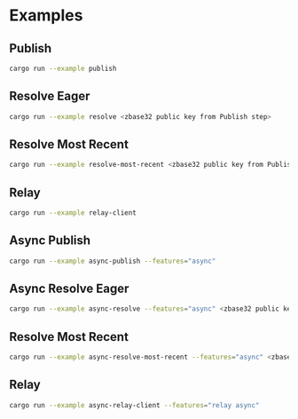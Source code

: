 # Examples

## Publish 

```sh
cargo run --example publish
```

## Resolve Eager

```sh
cargo run --example resolve <zbase32 public key from Publish step>
```

## Resolve Most Recent

```sh
cargo run --example resolve-most-recent <zbase32 public key from Publish step>
```

## Relay

```sh
cargo run --example relay-client
```

## Async Publish 

```sh
cargo run --example async-publish --features="async"
```

## Async Resolve Eager

```sh
cargo run --example async-resolve --features="async" <zbase32 public key from Publish step>
```

## Resolve Most Recent

```sh
cargo run --example async-resolve-most-recent --features="async" <zbase32 public key from Publish step>
```

## Relay

```sh
cargo run --example async-relay-client --features="relay async"
```
